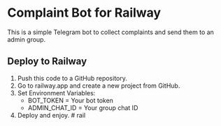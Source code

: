 # Complaint Bot for Railway
This is a simple Telegram bot to collect complaints and send them to an admin group.

## Deploy to Railway
1. Push this code to a GitHub repository.
2. Go to railway.app and create a new project from GitHub.
3. Set Environment Variables:
   - BOT_TOKEN = Your bot token
   - ADMIN_CHAT_ID = Your group chat ID
4. Deploy and enjoy.
#   r a i l  
 